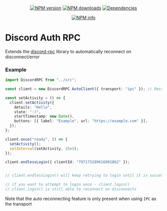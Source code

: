 <div align="center">
  <br />
  <p>
    <a href="https://www.npmjs.com/package/discord-auto-rpc"><img src="https://img.shields.io/npm/v/discord-auto-rpc.svg?maxAge=3600" alt="NPM version" /></a>
    <a href="https://www.npmjs.com/package/discord-auto-rpc"><img src="https://img.shields.io/npm/dt/discord-auto-rpc.svg?maxAge=3600" alt="NPM downloads" /></a>
    <a href="https://david-dm.org/devsnek/discord-auto-rpc"><img src="https://img.shields.io/david/devsnek/discord-auto-rpc.svg?maxAge=3600" alt="Dependencies" /></a>
  </p>
  <p>
    <a href="https://nodei.co/npm/discord-auto-rpc/"><img src="https://nodei.co/npm/discord-auto-rpc.png?downloads=true&stars=true" alt="NPM info" /></a>
  </p>
</div>

# Discord Auth RPC

Extends the [discord-rpc](https://npmjs.org/discord-rpc) library to automatically reconnect on disconnect/error

### Example

```typescript
import DiscordRPC from "../src";

const client = new DiscordRPC.AutoClient({ transport: "ipc" }); // Reconnection only available on IPC transport

const setActivity = () => {
  client.setActivity({
    details: "Hello",
    state: ":)",
    startTimestamp: new Date(),
    buttons: [{ label: "Example", url: "https://example.com" }],
  });
};

client.once("ready", () => {
  setActivity();
  setInterval(setActivity, 15e3);
});

client.endlessLogin({ clientId: "797173289616801862" });


// client.endlessLogin() will keep retrying to login until it is successful (ex. wait until discord is open if its not)

// if you want to attempt to login once - client.login() 
// client.login() is still able to reconnect on disconnects
```

Note that the auto reconnecting feature is only present when using `IPC` as the transport